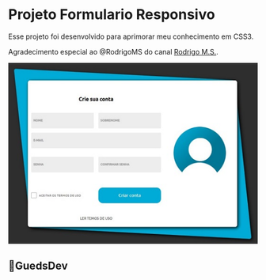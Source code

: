 # Projeto Formulario Responsivo

Esse projeto foi desenvolvido para aprimorar meu conhecimento em CSS3.

Agradecimento especial ao @RodrigoMS do canal [Rodrigo M.S.](https://www.youtube.com/@rodrigom.s.4443).

![Preview](./img/preview.jpg)

## 🚀GuedsDev